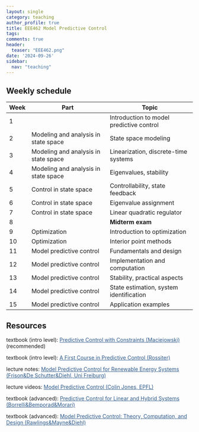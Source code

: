 ```yaml
---
layout: single
category: teaching
author_profile: true
title: EEE462 Model Predictive Control
tags:
comments: true
header:
  teaser: "EEE462.png"
date: '2024-09-26'
sidebar:
  nav: "teaching"
---
```


## Weekly schedule

| Week | Part | Topic |
| ------------- | ------------- | ------------- |
| 1 |  | Introduction to model predictive control |
| 2 | Modeling and analysis in state space | State space modeling |
| 3 | Modeling and analysis in state space | Linearization, discrete-time systems |
| 4 | Modeling and analysis in state space | Eigenvalues, stability |
| 5 | Control in state space | Controllability, state feedback |
| 6 | Control in state space | Eigenvalue assignment |
| 7 | Control in state space | Linear quadratic regulator |
| 8 |  | **Midterm exam** |
| 9 | Optimization | Introduction to optimization |
| 10 | Optimization | Interior point methods |
| 11 | Model predictive control | Fundamentals and design |
| 12 | Model predictive control | Implementation and computation |
| 13 | Model predictive control | Stability, practical aspects |
| 14 | Model predictive control | State estimation, system identification |
| 15 | Model predictive control | Application examples |

## Resources

textbook (intro level): <a href="https://www.amazon.com/Predictive-Control-Constraints-Jan-Maciejowski/dp/0201398230" style="color: #2d5a8c">Predictive Control with Constraints (Maciejowski)</a> (recommended)

textbook (intro level): <a href="https://www.amazon.com/First-Course-Predictive-Control/dp/1138099341" style="color: #2d5a8c">A First Course in Predictive Control (Rossiter)</a>

lecture notes: <a href="https://www.syscop.de/files/2023ss/MPC4RES/MPC_for_RES_script.pdf" style="color: #2d5a8c">Model Predictive Control for Renewable Energy Systems (Frison&De Schutter&Diehl, Uni Freiburg)</a>

lecture videos: <a href="https://www.youtube.com/playlist?list=PLHmHXT53cpnkpbwLqlKae0iKexM8SXKDM" style="color: #2d5a8c">Model Predictive Control (Colin Jones, EPFL)</a>

textbook (advanced): <a href="https://drive.google.com/file/d/1zaaZZjoXm73klAWfC62YlrUzujJOXUMt/view" style="color: #2d5a8c">Predictive Control for Linear and Hybrid Systems (Borrelli&Bemporad&Morari)</a>

textbook (advanced): <a href="https://sites.engineering.ucsb.edu/~jbraw/mpc/MPC-book-2nd-edition-4th-printing.pdf" style="color: #2d5a8c">Model Predictive Control: Theory, Computation, and Design (Rawlings&Mayne&Diehl)</a>
